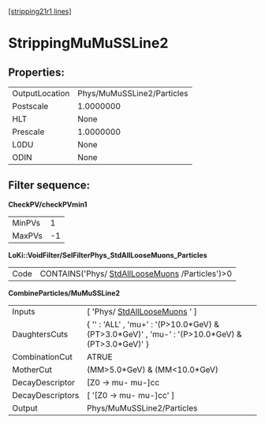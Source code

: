 [[stripping21r1 lines]](./stripping21r1-index)

# StrippingMuMuSSLine2

## Properties:

|                |                            |
|----------------|----------------------------|
| OutputLocation | Phys/MuMuSSLine2/Particles |
| Postscale      | 1.0000000                  |
| HLT            | None                       |
| Prescale       | 1.0000000                  |
| L0DU           | None                       |
| ODIN           | None                       |

## Filter sequence:

**CheckPV/checkPVmin1**

|        |     |
|--------|-----|
| MinPVs | 1   |
| MaxPVs | -1  |

**LoKi::VoidFilter/SelFilterPhys_StdAllLooseMuons_Particles**

|      |                                                                                      |
|------|--------------------------------------------------------------------------------------|
| Code | CONTAINS('Phys/ [StdAllLooseMuons](./stripping21r1-stdallloosemuons) /Particles')\>0 |

**CombineParticles/MuMuSSLine2**

|                  |                                                                                                        |
|------------------|--------------------------------------------------------------------------------------------------------|
| Inputs           | [ 'Phys/ [StdAllLooseMuons](./stripping21r1-stdallloosemuons) ' ]                                    |
| DaughtersCuts    | { '' : 'ALL' , 'mu+' : '(P\>10.0\*GeV) & (PT\>3.0\*GeV)' , 'mu-' : '(P\>10.0\*GeV) & (PT\>3.0\*GeV)' } |
| CombinationCut   | ATRUE                                                                                                  |
| MotherCut        | (MM\>5.0\*GeV) & (MM\<10.0\*GeV)                                                                       |
| DecayDescriptor  | [Z0 -\> mu- mu-]cc                                                                                   |
| DecayDescriptors | [ '[Z0 -\> mu- mu-]cc' ]                                                                           |
| Output           | Phys/MuMuSSLine2/Particles                                                                             |
